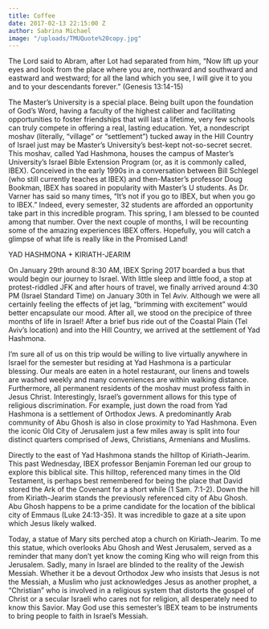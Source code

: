 ```yaml
---
title: Coffee
date: 2017-02-13 22:15:00 Z
author: Sabrina Michael
image: "/uploads/TMUQuote%20copy.jpg"
---
```


The Lord said to Abram, after Lot had separated from him, “Now lift up your eyes and look from the place where you are, northward and southward and eastward and westward; for all the land which you see, I will give it to you and to your descendants forever.” (Genesis 13:14-15)

 The Master’s University is a special place. Being built upon the foundation of God’s Word, having a faculty of the highest caliber and facilitating opportunities to foster friendships that will last a lifetime, very few schools can truly compete in offering a real, lasting education. Yet, a nondescript moshav (literally, “village” or “settlement”) tucked away in the Hill Country of Israel just may be Master’s University’s best-kept not-so-secret secret. This moshav, called Yad Hashmona, houses the campus of Master’s University’s Israel Bible Extension Program (or, as it is commonly called, IBEX). Conceived in the early 1990s in a conversation between Bill Schlegel (who still currently teaches at IBEX) and then-Master’s professor Doug Bookman, IBEX has soared in popularity with Master’s U students. As Dr. Varner has said so many times, “It’s not if you go to IBEX, but when you go to IBEX.” Indeed, every semester, 32 students are afforded an opportunity take part in this incredible program. This spring, I am blessed to be counted among that number. Over the next couple of months, I will be recounting some of the amazing experiences IBEX offers. Hopefully, you will catch a glimpse of what life is really like in the Promised Land!

YAD HASHMONA + KIRIATH-JEARIM

On January 29th around 8:30 AM, IBEX Spring 2017 boarded a bus that would begin our journey to Israel. With little sleep and little food, a stop at protest-riddled JFK and after hours of travel, we finally arrived around 4:30 PM (Israel Standard Time) on January 30th in Tel Aviv. Although we were all certainly feeling the effects of jet lag, “brimming with excitement” would better encapsulate our mood. After all, we stood on the precipice of three months of life in Israel! After a brief bus ride out of the Coastal Plain (Tel Aviv’s location) and into the Hill Country, we arrived at the settlement of Yad Hashmona.  

I’m sure all of us on this trip would be willing to live virtually anywhere in Israel for the semester but residing at Yad Hashmona is a particular blessing. Our meals are eaten in a hotel restaurant, our linens and towels are washed weekly and many conveniences are within walking distance. Furthermore, all permanent residents of the moshav must profess faith in Jesus Christ. Interestingly, Israel’s government allows for this type of religious discrimination. For example, just down the road from Yad Hashmona is a settlement of Orthodox Jews. A predominantly Arab community of Abu Ghosh is also in close proximity to Yad Hashmona. Even the iconic Old City of Jerusalem just a few miles away is split into four distinct quarters comprised of Jews, Christians, Armenians and Muslims.

Directly to the east of Yad Hashmona stands the hilltop of Kiriath-Jearim. This past Wednesday, IBEX professor Benjamin Foreman led our group to explore this biblical site. This hilltop, referenced many times in the Old Testament, is perhaps best remembered for being the place that David stored the Ark of the Covenant for a short while (1 Sam. 7:1-2). Down the hill from Kiriath-Jearim stands the previously referenced city of Abu Ghosh. Abu Ghosh happens to be a prime candidate for the location of the biblical city of Emmaus (Luke 24:13-35). It was incredible to gaze at a site upon which Jesus likely walked.

Today, a statue of Mary sits perched atop a church on Kiriath-Jearim. To me this statue, which overlooks Abu Ghosh and West Jerusalem, served as a reminder that many don’t yet know the coming King who will reign from this Jerusalem. Sadly, many in Israel are blinded to the reality of the Jewish Messiah. Whether it be a devout Orthodox Jew who insists that Jesus is not the Messiah, a Muslim who just acknowledges Jesus as another prophet, a “Christian” who is involved in a religious system that distorts the gospel of Christ or a secular Israeli who cares not for religion, all desperately need to know this Savior. May God use this semester’s IBEX team to be instruments to bring people to faith in Israel’s Messiah.
